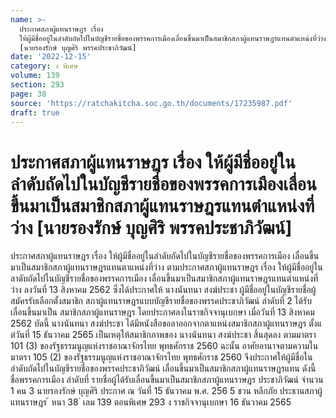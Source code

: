 ```yaml
---
name: >-
  ประกาศสภาผู้แทนราษฎร เรื่อง
  ให้ผู้มีชื่ออยู่ในลำดับถัดไปในบัญชีรายชื่อของพรรคการเมืองเลื่อนขึ้นมาเป็นสมาชิกสภาผู้แทนราษฎรแทนตำแหน่งที่ว่าง
  [นายรองรักษ์ บุญศิริ พรรคประชาภิวัฒน์]
date: '2022-12-15'
category: ง พิเศษ
volume: 139
section: 293
page: 38
source: 'https://ratchakitcha.soc.go.th/documents/17235987.pdf'
draft: true
---
```


# ประกาศสภาผู้แทนราษฎร เรื่อง ให้ผู้มีชื่ออยู่ในลำดับถัดไปในบัญชีรายชื่อของพรรคการเมืองเลื่อนขึ้นมาเป็นสมาชิกสภาผู้แทนราษฎรแทนตำแหน่งที่ว่าง [นายรองรักษ์ บุญศิริ พรรคประชาภิวัฒน์]

ประกาศสภาผู้แทนราษฎร เรื่อง ให้ผู้มีชื่ออยู่ในลำดับถัดไปในบัญชีรายชื่อของพรรคการเมือง เลื่อนขึ้นมาเป็นสมาชิกสภาผู้แทนราษฎรแทนตาแหน่งที่ว่าง ตามประกาศสภาผู้แทนราษฎร เรื่อง ให้ผู้มีชื่ออยู่ในลาดับถัดไปในบัญชีรายชื่อของพรรคการเมือง เลื่อนขึ้นมาเป็นสมาชิกสภาผู้แทนราษฎรแทนตำแหน่งที่ว่าง ลงวันที่ 13 สิงหาคม 2562 ซึ่งได้ประกาศให้ นางนันทนา สงฆ์ประชา ผู้มีชื่ออยู่ในบัญชีรายชื่อผู้สมัครรับเลือกตั้งสมาชิก สภาผู้แทนราษฎรแบบบัญชีรายชื่อของพรรคประชาภิวัฒน์ ลำดับที่ 2 ได้รับเลื่อนขึ้นมาเป็น สมาชิกสภาผู้แทนราษฎร โดยประกาศลงในราชกิจจานุเบกษา เมื่อวันที่ 13 สิงหาคม 2562 บัดนี้ นางนันทนา สงฆ์ประชา ได้มีหนังสือขอลาออกจากตาแหน่งสมาชิกสภาผู้แทนราษฎร ตั้งแ ต่วันที่ 15 ธันวาคม 2565 เป็นเหตุให้สมาชิกภาพของ นางนันทนา สงฆ์ประชา สิ้นสุดลง ตามมาตรา 101 (3) ของรัฐธรรมนูญแห่งราชอาณาจักรไทย พุทธศักราช 2560 ฉะนั้น อาศัยอานาจตามความในมาตรา 105 (2) ของรัฐธรรมนูญแห่งราชอาณาจักรไทย พุทธศักราช 2560 จึงประกาศให้ผู้มีชื่อในลำดับถัดไปในบัญชีรายชื่อของพรรคประชาภิวัฒน์ เลื่อนขึ้นมาเป็นสมาชิกสภาผู้แทนราษฎรแทน ดังนี้ ชื่อพรรคการเมือง ลำดับที่ รายชื่อผู้ได้รับเลื่อนขึ้นมาเป็นสมาชิกสภาผู้แทนราษฎร ประชาภิวัฒน์ จำนวน 1 คน 3 นายรองรักษ์ บุญศิริ ประกาศ ณ วันที่ 15 ธันวาคม พ.ศ. 256 5 ชวน หลีกภัย ประธานสภาผู้แทนราษฎร ้ หนา 38 ่ เลม 139 ตอนพิเศษ 293 ง ราชกิจจานุเบกษา 16 ธันวาคม 2565
